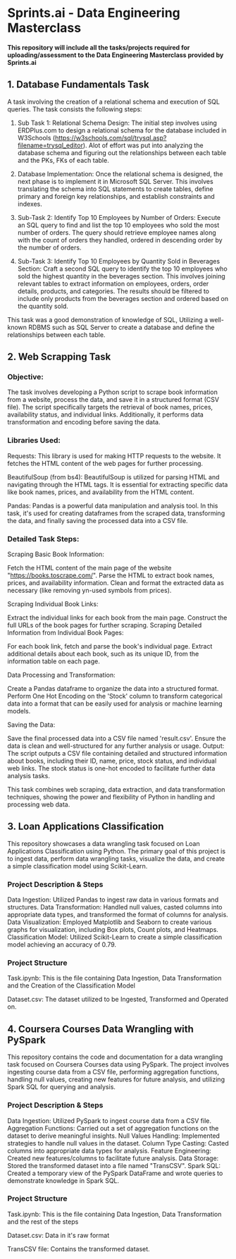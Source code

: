 <h1>Sprints.ai - Data Engineering Masterclass</h1>

<p><strong>This repository will include all the tasks/projects required for uploading/assessment to the Data Engineering Masterclass provided by Sprints.ai</strong></p>


<h2>1. Database Fundamentals Task</h2>

A task involving the creation of a relational schema and execution of SQL queries. The task consists the following steps:

1. Sub Task 1: Relational Schema Design:
The initial step involves using ERDPlus.com to design a relational schema for the database included in W3Schools (https://w3schools.com/sql/trysql.asp?filename=trysql_editor). Alot of effort was put into analyzing the database schema and figuring out the relationships between each table and the PKs, FKs of each table.

2. Database Implementation:
Once the relational schema is designed, the next phase is to implement it in Microsoft SQL Server. This involves translating the schema into SQL statements to create tables, define primary and foreign key relationships, and establish constraints and indexes.

4. Sub-Task 2: Identify Top 10 Employees by Number of Orders:
Execute an SQL query to find and list the top 10 employees who sold the most number of orders. The query should retrieve employee names along with the count of orders they handled, ordered in descending order by the number of orders.

5. Sub-Task 3: Identify Top 10 Employees by Quantity Sold in Beverages Section:
Craft a second SQL query to identify the top 10 employees who sold the highest quantity in the beverages section. This involves joining relevant tables to extract information on employees, orders, order details, products, and categories. The results should be filtered to include only products from the beverages section and ordered based on the quantity sold.

This task was a good demonstration of knowledge of SQL, Utilizing a well-known RDBMS such as SQL Server to create a database and define the relationships between each table.

<h2>2. Web Scrapping Task</h2>

<h3>Objective:</h3>
The task involves developing a Python script to scrape book information from a website, process the data, and save it in a structured format (CSV file). The script specifically targets the retrieval of book names, prices, availability status, and individual links. Additionally, it performs data transformation and encoding before saving the data.

<h3>Libraries Used:</h3>

Requests: This library is used for making HTTP requests to the website. It fetches the HTML content of the web pages for further processing.<br>

BeautifulSoup (from bs4): BeautifulSoup is utilized for parsing HTML and navigating through the HTML tags. It is essential for extracting specific data like book names, prices, and availability from the HTML content.

Pandas: Pandas is a powerful data manipulation and analysis tool. In this task, it's used for creating dataframes from the scraped data, transforming the data, and finally saving the processed data into a CSV file.

<h3>Detailed Task Steps:</h3>

Scraping Basic Book Information:

Fetch the HTML content of the main page of the website "https://books.toscrape.com/".
Parse the HTML to extract book names, prices, and availability information.
Clean and format the extracted data as necessary (like removing yn-used symbols from prices).

Scraping Individual Book Links:

Extract the individual links for each book from the main page.
Construct the full URLs of the book pages for further scraping.
Scraping Detailed Information from Individual Book Pages:

For each book link, fetch and parse the book's individual page.
Extract additional details about each book, such as its unique ID, from the information table on each page.

Data Processing and Transformation:

Create a Pandas dataframe to organize the data into a structured format.
Perform One Hot Encoding on the 'Stock' column to transform categorical data into a format that can be easily used for analysis or machine learning models.

Saving the Data:

Save the final processed data into a CSV file named 'result.csv'.
Ensure the data is clean and well-structured for any further analysis or usage.
Output:
The script outputs a CSV file containing detailed and structured information about books, including their ID, name, price, stock status, and individual web links. The stock status is one-hot encoded to facilitate further data analysis tasks.

This task combines web scraping, data extraction, and data transformation techniques, showing the power and flexibility of Python in handling and processing web data.

<h2>3. Loan Applications Classification</h2>
This repository showcases a data wrangling task focused on Loan Applications Classification using Python. The primary goal of this project is to ingest data, perform data wrangling tasks, visualize the data, and create a simple classification model using Scikit-Learn.

<h3>Project Description & Steps</h3>

Data Ingestion: Utilized Pandas to ingest raw data in various formats and structures.
Data Transformation: Handled null values, casted columns into appropriate data types, and transformed the format of columns for analysis.
Data Visualization: Employed Matplotlib and Seaborn to create various graphs for visualization, including Box plots, Count plots, and Heatmaps.
Classification Model: Utilized Scikit-Learn to create a simple classification model achieving an accuracy of 0.79.

<h3>Project Structure</h3>

Task.ipynb: This is the file containing Data Ingestion, Data Transformation and the Creation of the Classification Model

Dataset.csv: The dataset utilized to be Ingested, Transformed and Operated on.


<h2>4. Coursera Courses Data Wrangling with PySpark</h2>
This repository contains the code and documentation for a data wrangling task focused on Coursera Courses data using PySpark. The project involves ingesting course data from a CSV file, performing aggregation functions, handling null values, creating new features for future analysis, and utilizing Spark SQL for querying and analysis.

<h3>Project Description & Steps</h3>

Data Ingestion: Utilized PySpark to ingest course data from a CSV file.
Aggregation Functions: Carried out a set of aggregation functions on the dataset to derive meaningful insights.
Null Values Handling: Implemented strategies to handle null values in the dataset.
Column Type Casting: Casted columns into appropriate data types for analysis.
Feature Engineering: Created new features/columns to facilitate future analysis.
Data Storage: Stored the transformed dataset into a file named "TransCSV".
Spark SQL: Created a temporary view of the PySpark DataFrame and wrote queries to demonstrate knowledge in Spark SQL.

<h3>Project Structure</h3>

Task.ipynb: This is the file containing Data Ingestion, Data Transformation and the rest of the steps

Dataset.csv: Data in it's raw format

TransCSV file: Contains the transformed dataset.




